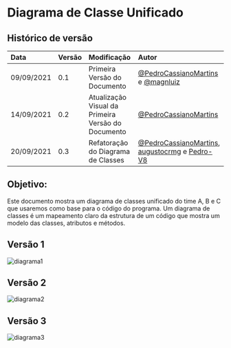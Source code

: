 ﻿# Diagrama de Classe Unificado

## Histórico de versão

| Data       | Versão | Modificação                                        | Autor                                                                                                                                                     |
| :--------- | :----- | :------------------------------------------------- | :-------------------------------------------------------------------------------------------------------------------------------------------------------- |
| 09/09/2021 | 0.1    | Primeira Versão do Documento                       | [@PedroCassianoMartins](https://github.com/PedroCassianoMartins) e [@magnluiz](https://github.com/magnluiz)                                               |
| 14/09/2021 | 0.2    | Atualização Visual da Primeira Versão do Documento | [@PedroCassianoMartins](https://github.com/PedroCassianoMartins)                                                                                          |
| 20/09/2021 | 0.3    | Refatoração do Diagrama de Classes                 | [@PedroCassianoMartins](https://github.com/PedroCassianoMartins), [augustocrmg](https://github.com/augustocrmg) e [Pedro-V8](https://github.com/Pedro-V8) |

## Objetivo:

Este documento mostra um diagrama de classes unificado do time A, B e C que usaremos como base para o código do programa. Um diagrama de classes é um mapeamento claro da estrutura de um código que mostra um modelo das classes, atributos e métodos.

## Versão 1

![diagrama1](/docs/assets/produtos/diagramas/diagrama_de_classes_unificado_1.png")

## Versão 2

![diagrama2](/docs/assets/produtos/diagramas/diagrama_de_classes_unificado_2.png")

## Versão 3

![diagrama3](/docs/assets/produtos/diagramas/diagrama_de_classes_unificado_3.png")
